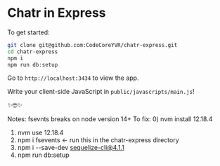 # Chatr in Express

To get started:

```bash
git clone git@github.com:CodeCoreYVR/chatr-express.git
cd chatr-express
npm i
npm run db:setup
```

Go to `http://localhost:3434` to view the app.

Write your client-side JavaScript in `public/javascripts/main.js`!

✨🤓✨



Notes: fsevnts breaks on node version 14+
To fix:
0) nvm install 12.18.4
1) nvm use 12.18.4
2) npm i fsevents <- run this in the chatr-express directory
3) npm i --save-dev sequelize-cli@4.1.1
4) npm run db:setup